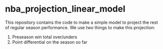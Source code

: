 # nba_projection_linear_model

This repository contains the code to make a simple model to project the rest of regular season performance.
We use two things to make this projection:

1) Preseason win total over/unders
2) Point differential on the season so far
